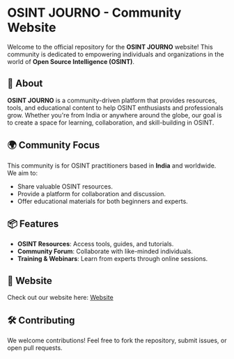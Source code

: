 # OSINT JOURNO - Community Website

Welcome to the official repository for the **OSINT JOURNO** website! This community is dedicated to empowering individuals and organizations in the world of **Open Source Intelligence (OSINT)**.

## 🚀 About

**OSINT JOURNO** is a community-driven platform that provides resources, tools, and educational content to help OSINT enthusiasts and professionals grow. Whether you're from India or anywhere around the globe, our goal is to create a space for learning, collaboration, and skill-building in OSINT.

## 🌍 Community Focus

This community is for OSINT practitioners based in **India** and worldwide. We aim to:
- Share valuable OSINT resources.
- Provide a platform for collaboration and discussion.
- Offer educational materials for both beginners and experts.

## 📦 Features

- **OSINT Resources**: Access tools, guides, and tutorials.
- **Community Forum**: Collaborate with like-minded individuals.
- **Training & Webinars**: Learn from experts through online sessions.

## 🌟 Website

Check out our website here: [Website](https://www.osintjourno.com)

## 🛠️ Contributing

We welcome contributions! Feel free to fork the repository, submit issues, or open pull requests.




